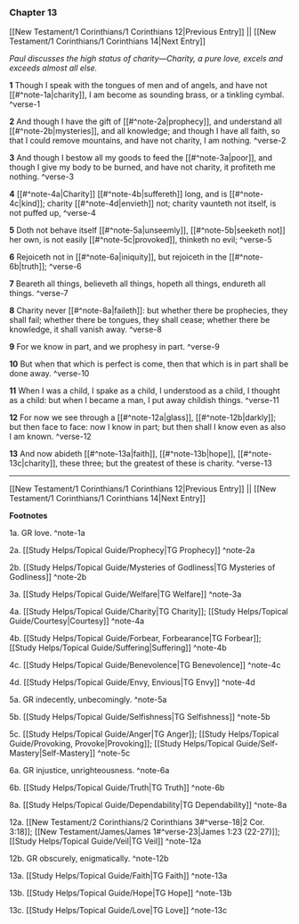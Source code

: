 ### Chapter 13

[[New Testament/1 Corinthians/1 Corinthians 12|Previous Entry]]  ||  [[New Testament/1 Corinthians/1 Corinthians 14|Next Entry]]

*Paul discusses the high status of charity—Charity, a pure love, excels and exceeds almost all else.*

**1**  Though I speak with the tongues of men and of angels, and have not [[#^note-1a|charity]], I am become as sounding brass, or a tinkling cymbal. ^verse-1

**2**  And though I have the gift of [[#^note-2a|prophecy]], and understand all [[#^note-2b|mysteries]], and all knowledge; and though I have all faith, so that I could remove mountains, and have not charity, I am nothing. ^verse-2

**3**  And though I bestow all my goods to feed the [[#^note-3a|poor]], and though I give my body to be burned, and have not charity, it profiteth me nothing. ^verse-3

**4**  [[#^note-4a|Charity]] [[#^note-4b|suffereth]] long, and is [[#^note-4c|kind]]; charity [[#^note-4d|envieth]] not; charity vaunteth not itself, is not puffed up, ^verse-4

**5**  Doth not behave itself [[#^note-5a|unseemly]], [[#^note-5b|seeketh not]] her own, is not easily [[#^note-5c|provoked]], thinketh no evil; ^verse-5

**6**  Rejoiceth not in [[#^note-6a|iniquity]], but rejoiceth in the [[#^note-6b|truth]]; ^verse-6

**7**  Beareth all things, believeth all things, hopeth all things, endureth all things. ^verse-7

**8**  Charity never [[#^note-8a|faileth]]: but whether there be prophecies, they shall fail; whether there be tongues, they shall cease; whether there be knowledge, it shall vanish away. ^verse-8

**9**  For we know in part, and we prophesy in part. ^verse-9

**10**  But when that which is perfect is come, then that which is in part shall be done away. ^verse-10

**11**  When I was a child, I spake as a child, I understood as a child, I thought as a child: but when I became a man, I put away childish things. ^verse-11

**12**  For now we see through a [[#^note-12a|glass]], [[#^note-12b|darkly]]; but then face to face: now I know in part; but then shall I know even as also I am known. ^verse-12

**13**  And now abideth [[#^note-13a|faith]], [[#^note-13b|hope]], [[#^note-13c|charity]], these three; but the greatest of these is charity. ^verse-13


---
[[New Testament/1 Corinthians/1 Corinthians 12|Previous Entry]]  ||  [[New Testament/1 Corinthians/1 Corinthians 14|Next Entry]]


**Footnotes**


1a. GR love. ^note-1a

2a. [[Study Helps/Topical Guide/Prophecy|TG Prophecy]] ^note-2a

2b. [[Study Helps/Topical Guide/Mysteries of Godliness|TG Mysteries of Godliness]] ^note-2b

3a. [[Study Helps/Topical Guide/Welfare|TG Welfare]] ^note-3a

4a. [[Study Helps/Topical Guide/Charity|TG Charity]]; [[Study Helps/Topical Guide/Courtesy|Courtesy]] ^note-4a

4b. [[Study Helps/Topical Guide/Forbear, Forbearance|TG Forbear]]; [[Study Helps/Topical Guide/Suffering|Suffering]] ^note-4b

4c. [[Study Helps/Topical Guide/Benevolence|TG Benevolence]] ^note-4c

4d. [[Study Helps/Topical Guide/Envy, Envious|TG Envy]] ^note-4d

5a. GR indecently, unbecomingly. ^note-5a

5b. [[Study Helps/Topical Guide/Selfishness|TG Selfishness]] ^note-5b

5c. [[Study Helps/Topical Guide/Anger|TG Anger]]; [[Study Helps/Topical Guide/Provoking, Provoke|Provoking]]; [[Study Helps/Topical Guide/Self-Mastery|Self-Mastery]] ^note-5c

6a. GR injustice, unrighteousness. ^note-6a

6b. [[Study Helps/Topical Guide/Truth|TG Truth]] ^note-6b

8a. [[Study Helps/Topical Guide/Dependability|TG Dependability]] ^note-8a

12a. [[New Testament/2 Corinthians/2 Corinthians 3#^verse-18|2 Cor. 3:18]]; [[New Testament/James/James 1#^verse-23|James 1:23 (22-27)]]; [[Study Helps/Topical Guide/Veil|TG Veil]] ^note-12a

12b. GR obscurely, enigmatically. ^note-12b

13a. [[Study Helps/Topical Guide/Faith|TG Faith]] ^note-13a

13b. [[Study Helps/Topical Guide/Hope|TG Hope]] ^note-13b

13c. [[Study Helps/Topical Guide/Love|TG Love]] ^note-13c